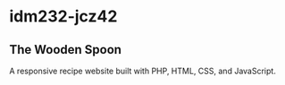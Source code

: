 # idm232-jcz42

## The Wooden Spoon

A responsive recipe website built with PHP, HTML, CSS, and JavaScript.